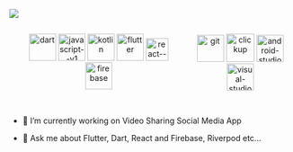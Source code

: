<p align="left">
    <a href="https://github.com/DenverCoder1/readme-typing-svg">
        <img src="https://readme-typing-svg.herokuapp.com?lines=Flutter+and+react+developer;3+years+app+development+experience;Learning+Node+js;&center=false&width=500&height=50&font=Fira%20Code&color=ed3b8e&fontweight=500&fontsize=26" style="max-width:100%;">
    </a>
</p>

<div align="center" style="display: flex; justify-content:space-around; max-width: 100%;" >
    <ul display="flex">
        <img width="48" height="48" src="https://img.icons8.com/color/48/dart.png" alt="dart"/>
        <img width="48" height="48" src="https://img.icons8.com/color/48/javascript--v1.png" alt="javascript--v1"/>
        <img width="48" height="48" src="https://img.icons8.com/color/48/kotlin.png" alt="kotlin"/>
        <label>   </label>
        <img width="48" height="48" src="https://img.icons8.com/fluency/48/flutter.png" alt="flutter"/>
        <img width="40" height="40" src="https://img.icons8.com/ultraviolet/40/react--v1.png" alt="react--v1"/>
        <img width="48" height="48" src="https://img.icons8.com/color/48/firebase.png" alt="firebase"/>
    </ul>
    <ul display="flex">
        <img width="48" height="48" src="https://img.icons8.com/color/48/git.png" alt="git"/>
        <img width="50" height="50" src="https://img.icons8.com/bubbles/50/clickup.png" alt="clickup"/>
        <img width="48" height="48" src="https://img.icons8.com/fluency/48/android-studio--v3.png" alt="android-studio--v3"/>
        <img width="48" height="48" src="https://img.icons8.com/fluency/48/visual-studio-code-2019.png" alt="visual-studio-code-2019"/>
    </ul>
</div>
<br/>
<!--
**dawitesfa/dawitesfa** is a ✨ _special_ ✨ repository because its `README.md` (this file) appears on your GitHub profile-->

<!-- Here are some ideas to get you started:--> 

- 🔭 I’m currently working on Video Sharing Social Media App
<!-- - 🌱 I’m currently learning ... -->
<!-- - 👯 I’m looking to collaborate on ... -->
<!-- - 🤔 I’m looking for help with ... -->
- 💬 Ask me about Flutter, Dart, React and Firebase, Riverpod etc...
<!-- - 📫 How to reach me: ... -->
<!-- - 😄 Pronouns: ... -->
<!-- - ⚡ Fun fact: ... -->

